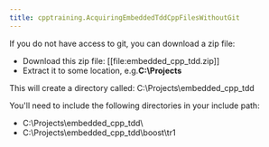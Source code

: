 ```yaml
---
title: cpptraining.AcquiringEmbeddedTddCppFilesWithoutGit
---
```

If you do not have access to git, you can download a zip file:
* Download this zip file: 
[[file:embedded_cpp_tdd.zip]]
* Extract it to some location, e.g.**C:\Projects**

This will create a directory called: C:\Projects\embedded_cpp_tdd

You'll need to include the following directories in your include path:
* C:\Projects\embedded_cpp_tdd\
* C:\Projects\embedded_cpp_tdd\boost\tr1
